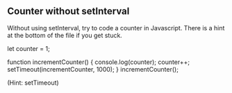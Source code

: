 ## Counter without setInterval

Without using setInterval, try to code a counter in Javascript. There is a hint at the bottom of the file if you get stuck.


  let counter = 1;

  function incrementCounter() {
    console.log(counter);
    counter++;
    setTimeout(incrementCounter, 1000);
  }
  incrementCounter();







































































(Hint: setTimeout)